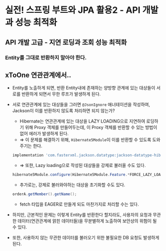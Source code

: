 # 실전! 스프링 부트와 JPA 활용2 - API 개발과 성능 최적화

## API 개발 고급 - 지연 로딩과 조회 성능 최적화

### Entity를 그대로 반환하지 말아야 한다.

xToOne 연관관계에서..
- 
- Entity를 노출하게 되면, 반환 Entity내에 존재하는 양방향 관계에 있는 대상들이 서로를 반환하게 되면서 무한 루프가 발생하게 된다.
- 서로 연관관계에 있는 대상들을 그러면 `@JsonIgnore` 애너테이션을 작성하여, Jackson이 이를 반환하지 않도록 처리하면 되지 않는가?
    - Hibernate는 연관관계에 있는 대상을 LAZY LOADING으로 지연하여 로딩하기 위해 Proxy 객체를 만들어두는데, 이 Proxy 객체를 반환할 수 있는 방법이 없어 에러가 발생하게 된다.
    - ⇒ 이 문제를 해결하기 위해, `Hibernate5Module`이 이를 반환할 수 있도록 도와주기는 한다.

    ```groovy
    implementation 'com.fasterxml.jackson.datatype:jackson-datatype-hibernate5'
    ```

    - ⇒ 또한, Lazy loading으로 작성된 대상들을 강제로 불러올 수도 있다.

    ```java
    hibernate5Module.configure(Hibernate5Module.Feature.*FORCE_LAZY_LOADING*,true);
    ```

    - 추가로는, 강제로 불러와야하는 대상을 초기화할 수도 있다.

    ```java
    orderA.getMember().getName();
    ```

    - fetch 타입을 EAGER로 만들게 되도 마찬가지로 처리할 수는 있다.
- 하지만, 근본적인 문제는 이렇게 Entity를 반환한다 할지라도, 사용자의 요청과 무관한 데이터(연관관계에 얽힌 데이터들)을 무분별하게 노출하여 보안상의 위험이 될 수 있다.
- 또한, 사용하지 않는 무관한 데이터를 불러오기 위한 불필요한 DB 요청도 발생하게 된다.

